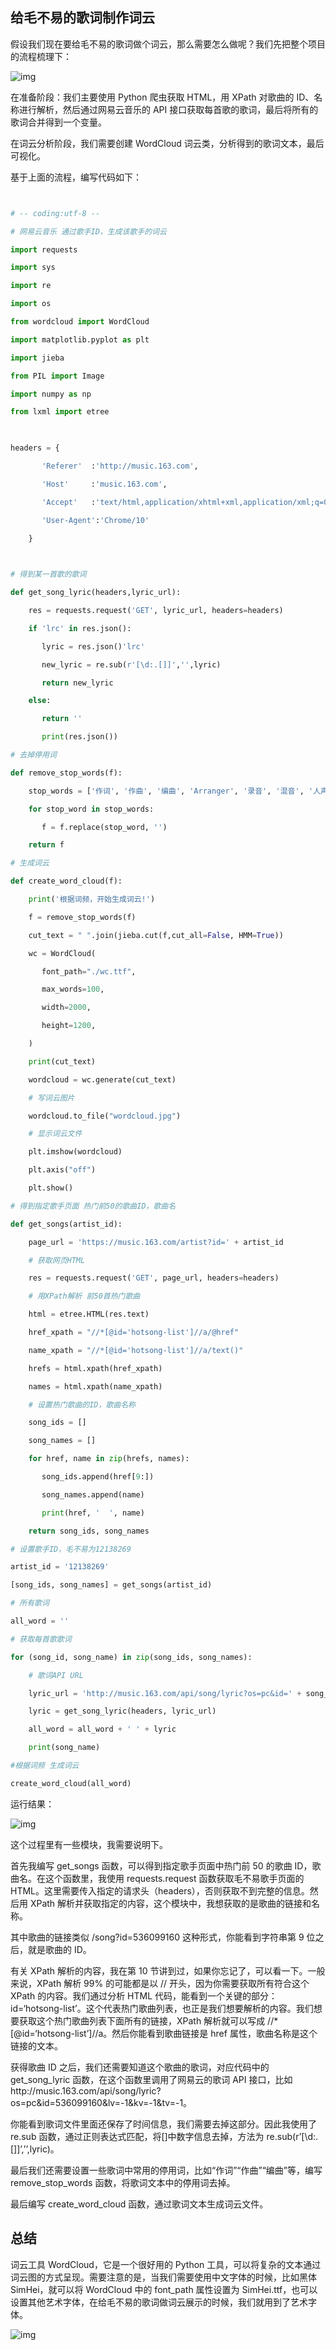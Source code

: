 

## 给毛不易的歌词制作词云

假设我们现在要给毛不易的歌词做个词云，那么需要怎么做呢？我们先把整个项目的流程梳理下：

![img](assets/1582013254367.png)

在准备阶段：我们主要使用 Python 爬虫获取 HTML，用 XPath 对歌曲的 ID、名称进行解析，然后通过网易云音乐的 API 接口获取每首歌的歌词，最后将所有的歌词合并得到一个变量。

在词云分析阶段，我们需要创建 WordCloud 词云类，分析得到的歌词文本，最后可视化。

基于上面的流程，编写代码如下：

```python


# -- coding:utf-8 --

# 网易云音乐 通过歌手ID，生成该歌手的词云

import requests

import sys

import re

import os

from wordcloud import WordCloud

import matplotlib.pyplot as plt

import jieba

from PIL import Image

import numpy as np

from lxml import etree

 

headers = {

       'Referer'  :'http://music.163.com',

       'Host'     :'music.163.com',

       'Accept'   :'text/html,application/xhtml+xml,application/xml;q=0.9,image/webp,image/apng,/;q=0.8',

       'User-Agent':'Chrome/10'

    }

 

# 得到某一首歌的歌词

def get_song_lyric(headers,lyric_url):

    res = requests.request('GET', lyric_url, headers=headers)

    if 'lrc' in res.json():

       lyric = res.json()'lrc'

       new_lyric = re.sub(r'[\d:.[]]','',lyric)

       return new_lyric

    else:

       return ''

       print(res.json())

# 去掉停用词

def remove_stop_words(f):

    stop_words = ['作词', '作曲', '编曲', 'Arranger', '录音', '混音', '人声', 'Vocal', '弦乐', 'Keyboard', '键盘', '编辑', '助理', 'Assistants', 'Mixing', 'Editing', 'Recording', '音乐', '制作', 'Producer', '发行', 'produced', 'and', 'distributed']

    for stop_word in stop_words:

       f = f.replace(stop_word, '')

    return f

# 生成词云

def create_word_cloud(f):

    print('根据词频，开始生成词云!')

    f = remove_stop_words(f)

    cut_text = " ".join(jieba.cut(f,cut_all=False, HMM=True))

    wc = WordCloud(

       font_path="./wc.ttf",

       max_words=100,

       width=2000,

       height=1200,

    )

    print(cut_text)

    wordcloud = wc.generate(cut_text)

    # 写词云图片

    wordcloud.to_file("wordcloud.jpg")

    # 显示词云文件

    plt.imshow(wordcloud)

    plt.axis("off")

    plt.show()

# 得到指定歌手页面 热门前50的歌曲ID，歌曲名

def get_songs(artist_id):

    page_url = 'https://music.163.com/artist?id=' + artist_id

    # 获取网页HTML

    res = requests.request('GET', page_url, headers=headers)

    # 用XPath解析 前50首热门歌曲

    html = etree.HTML(res.text)

    href_xpath = "//*[@id='hotsong-list']//a/@href"

    name_xpath = "//*[@id='hotsong-list']//a/text()"

    hrefs = html.xpath(href_xpath)

    names = html.xpath(name_xpath)

    # 设置热门歌曲的ID，歌曲名称

    song_ids = []

    song_names = []

    for href, name in zip(hrefs, names):

       song_ids.append(href[9:])

       song_names.append(name)

       print(href, '  ', name)

    return song_ids, song_names

# 设置歌手ID，毛不易为12138269

artist_id = '12138269'

[song_ids, song_names] = get_songs(artist_id)

# 所有歌词

all_word = ''

# 获取每首歌歌词

for (song_id, song_name) in zip(song_ids, song_names):

    # 歌词API URL

    lyric_url = 'http://music.163.com/api/song/lyric?os=pc&id=' + song_id + '&lv=-1&kv=-1&tv=-1'

    lyric = get_song_lyric(headers, lyric_url)

    all_word = all_word + ' ' + lyric

    print(song_name)

#根据词频 生成词云

create_word_cloud(all_word)

```



运行结果：

![img](assets/ee24610141c2722660f2e4cb5824802c.png)

这个过程里有一些模块，我需要说明下。

首先我编写 get_songs 函数，可以得到指定歌手页面中热门前 50 的歌曲 ID，歌曲名。在这个函数里，我使用 requests.request 函数获取毛不易歌手页面的 HTML。这里需要传入指定的请求头（headers），否则获取不到完整的信息。然后用 XPath 解析并获取指定的内容，这个模块中，我想获取的是歌曲的链接和名称。

其中歌曲的链接类似 /song?id=536099160 这种形式，你能看到字符串第 9 位之后，就是歌曲的 ID。

有关 XPath 解析的内容，我在第 10 节讲到过，如果你忘记了，可以看一下。一般来说，XPath 解析 99% 的可能都是以 // 开头，因为你需要获取所有符合这个 XPath 的内容。我们通过分析 HTML 代码，能看到一个关键的部分：id=‘hotsong-list’。这个代表热门歌曲列表，也正是我们想要解析的内容。我们想要获取这个热门歌曲列表下面所有的链接，XPath 解析就可以写成 //*[@id=‘hotsong-list’]//a。然后你能看到歌曲链接是 href 属性，歌曲名称是这个链接的文本。

获得歌曲 ID 之后，我们还需要知道这个歌曲的歌词，对应代码中的 get_song_lyric 函数，在这个函数里调用了网易云的歌词 API 接口，比如http://music.163.com/api/song/lyric?os=pc&id=536099160&lv=-1&kv=-1&tv=-1。

你能看到歌词文件里面还保存了时间信息，我们需要去掉这部分。因此我使用了 re.sub 函数，通过正则表达式匹配，将[]中数字信息去掉，方法为 re.sub(r’[\d:.[]]’,’’,lyric)。

最后我们还需要设置一些歌词中常用的停用词，比如“作词”“作曲”“编曲”等，编写 remove_stop_words 函数，将歌词文本中的停用词去掉。

最后编写 create_word_cloud 函数，通过歌词文本生成词云文件。

## 总结



词云工具 WordCloud，它是一个很好用的 Python 工具，可以将复杂的文本通过词云图的方式呈现。需要注意的是，当我们需要使用中文字体的时候，比如黑体 SimHei，就可以将 WordCloud 中的 font_path 属性设置为 SimHei.ttf，也可以设置其他艺术字体，在给毛不易的歌词做词云展示的时候，我们就用到了艺术字体。



![img](assets/0cbc5f3e4ecd41af9a872fd9b4aed06d.png)

